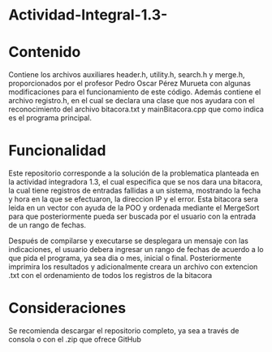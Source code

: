 # Actividad-Integral-1.3-


# Contenido

Contiene los archivos auxiliares header.h, utility.h, search.h y merge.h, proporcionados por el profesor Pedro Oscar Pérez Murueta con algunas modificaciones para el funcionamiento de este código. Además contiene el archivo registro.h, en el cual se declara una clase que nos ayudara con el reconocimiento del archivo bitacora.txt y mainBitacora.cpp que como indica es el programa principal.

# Funcionalidad

Este repositorio corresponde a la solución de la problematica planteada en la actividad integradora 1.3, el cual especifica que se nos dara una bitacora, la cual tiene registros de entradas fallidas a un sistema, mostrando la fecha y hora en la que se efectuaron, la direccion IP y el error. Esta bitacora sera leida en un vector con ayuda de la POO y ordenada mediante el MergeSort para que posteriormente pueda ser buscada por el usuario con la entrada de un rango de fechas.

Después de compilarse y executarse se desplegara un mensaje con las indicaciones, el usuario debera ingresar un rango de fechas de acuerdo a lo que pida el programa, ya sea dia o mes, inicial o final. Posteriormente imprimira los resultados y adicionalmente creara un archivo con extencion .txt con el ordenamiento de todos los registros de la bitacora

# Consideraciones

Se recomienda descargar el repositorio completo, ya sea a través de consola o con el .zip que ofrece GitHub

